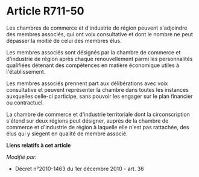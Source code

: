 # Article R711-50

Les chambres de commerce et d'industrie de région peuvent s'adjoindre des membres associés, qui ont voix consultative et dont
le nombre ne peut dépasser la moitié de celui des membres élus. 

Les membres associés sont désignés par la chambre de commerce et d'industrie de région après chaque renouvellement parmi les
personnalités qualifiées détenant des compétences en matière économique utiles à l'établissement. 

Les membres associés prennent part aux délibérations avec voix consultative et peuvent représenter la chambre dans toutes les
instances auxquelles celle-ci participe, sans pouvoir les engager sur le plan financier ou contractuel.

La chambre de commerce et d'industrie territoriale dont la circonscription s'étend sur deux régions peut désigner, auprès de
la chambre de commerce et d'industrie de région à laquelle elle n'est pas rattachée, des élus qui y siègent en qualité de
membre associé.

**Liens relatifs à cet article**

_Modifié par_:

  - Décret n°2010-1463 du 1er décembre 2010 - art. 36
